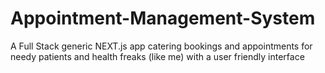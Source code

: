 # Appointment-Management-System
A Full Stack generic NEXT.js app catering bookings and appointments for needy patients and health freaks (like me) with a user friendly interface
